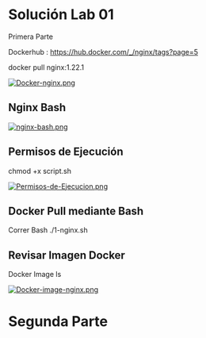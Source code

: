 
# Solución Lab 01 
Primera Parte 

Dockerhub : https://hub.docker.com/_/nginx/tags?page=5

docker pull nginx:1.22.1


[![Docker-nginx.png](https://i.postimg.cc/BnSw5cWp/Docker-nginx.png)](https://postimg.cc/crzm03Lt)


 ## Nginx Bash 


[![nginx-bash.png](https://i.postimg.cc/MTVDJv2X/nginx-bash.png)](https://postimg.cc/ftWXxWbh)


## Permisos de Ejecución 

chmod +x script.sh


[![Permisos-de-Ejecucion.png](https://i.postimg.cc/FFxybt9t/Permisos-de-Ejecucion.png)](https://postimg.cc/Dm84FMJ5)


## Docker Pull mediante Bash

Correr Bash ./1-nginx.sh

## Revisar Imagen Docker 

Docker Image ls 

[![Docker-image-nginx.png](https://i.postimg.cc/3JRvgdSp/Docker-image-nginx.png)](https://postimg.cc/QV2CDxrx)


# Segunda Parte 






